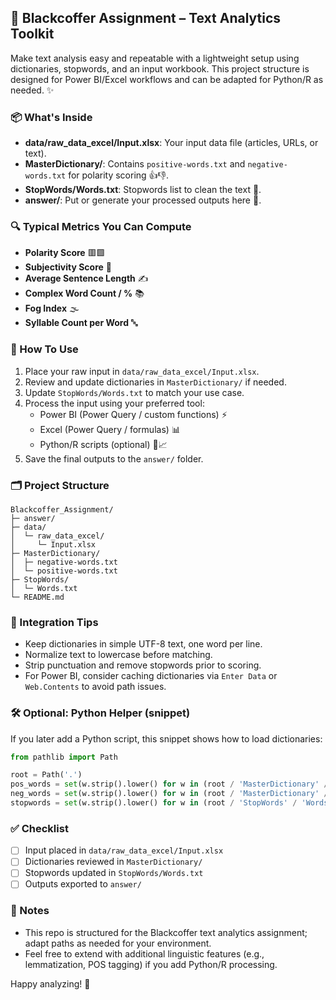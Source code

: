 ## 🧠 Blackcoffer Assignment – Text Analytics Toolkit

Make text analysis easy and repeatable with a lightweight setup using dictionaries, stopwords, and an input workbook. This project structure is designed for Power BI/Excel workflows and can be adapted for Python/R as needed. ✨

### 📦 What's Inside
- **data/raw_data_excel/Input.xlsx**: Your input data file (articles, URLs, or text).
- **MasterDictionary/**: Contains `positive-words.txt` and `negative-words.txt` for polarity scoring 👍👎.
- **StopWords/Words.txt**: Stopwords list to clean the text 🧹.
- **answer/**: Put or generate your processed outputs here 📁.

### 🔍 Typical Metrics You Can Compute
- **Polarity Score** 🟥🟩
- **Subjectivity Score** 🎯
- **Average Sentence Length** ✍️
- **Complex Word Count / %** 📚
- **Fog Index** 🌫️
- **Syllable Count per Word** 🔤

### 🚀 How To Use
1. Place your raw input in `data/raw_data_excel/Input.xlsx`.
2. Review and update dictionaries in `MasterDictionary/` if needed.
3. Update `StopWords/Words.txt` to match your use case.
4. Process the input using your preferred tool:
   - Power BI (Power Query / custom functions) ⚡
   - Excel (Power Query / formulas) 📊
   - Python/R scripts (optional) 🐍📈
5. Save the final outputs to the `answer/` folder.

### 🗂️ Project Structure
```text
Blackcoffer_Assignment/
├─ answer/
├─ data/
│  └─ raw_data_excel/
│     └─ Input.xlsx
├─ MasterDictionary/
│  ├─ negative-words.txt
│  └─ positive-words.txt
├─ StopWords/
│  └─ Words.txt
└─ README.md
```

### 🧩 Integration Tips
- Keep dictionaries in simple UTF-8 text, one word per line.
- Normalize text to lowercase before matching.
- Strip punctuation and remove stopwords prior to scoring.
- For Power BI, consider caching dictionaries via `Enter Data` or `Web.Contents` to avoid path issues.

### 🛠️ Optional: Python Helper (snippet)
If you later add a Python script, this snippet shows how to load dictionaries:
```python
from pathlib import Path

root = Path('.')
pos_words = set(w.strip().lower() for w in (root / 'MasterDictionary' / 'positive-words.txt').read_text(encoding='utf-8').splitlines() if w.strip())
neg_words = set(w.strip().lower() for w in (root / 'MasterDictionary' / 'negative-words.txt').read_text(encoding='utf-8').splitlines() if w.strip())
stopwords = set(w.strip().lower() for w in (root / 'StopWords' / 'Words.txt').read_text(encoding='utf-8').splitlines() if w.strip())
```

### ✅ Checklist
- [ ] Input placed in `data/raw_data_excel/Input.xlsx`
- [ ] Dictionaries reviewed in `MasterDictionary/`
- [ ] Stopwords updated in `StopWords/Words.txt`
- [ ] Outputs exported to `answer/`

### 📣 Notes
- This repo is structured for the Blackcoffer text analytics assignment; adapt paths as needed for your environment.
- Feel free to extend with additional linguistic features (e.g., lemmatization, POS tagging) if you add Python/R processing.

Happy analyzing! 🚀